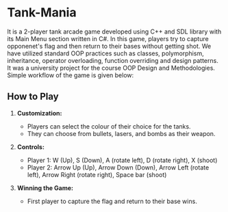 # Tank-Mania

It is a 2-player tank arcade game developed using C++ and SDL library with its Main Menu section written in C#. In this game, players try to capture opponenet's flag and then return to their bases without getting shot. We have utilized standard OOP practices such as classes, polymorphism, inheritance, operator overloading, function overriding and design patterns. It was a university project for the course OOP Design and Methodologies. Simple workflow of the game is given below:

## How to Play
1. **Customization:** 
    - Players can select the colour of their choice for the tanks.
    - They can choose from bullets, lasers, and bombs as their weapon.

2. **Controls:**
   - Player 1: W (Up), S (Down), A (rotate left), D (rotate right), X (shoot)
   - Player 2: Arrow Up (Up), Arrow Down (Down), Arrow Left (rotate left), Arrow Right (rotate right), Space bar (shoot)

3. **Winning the Game:**
   - First player to capture the flag and return to their base wins.
   
